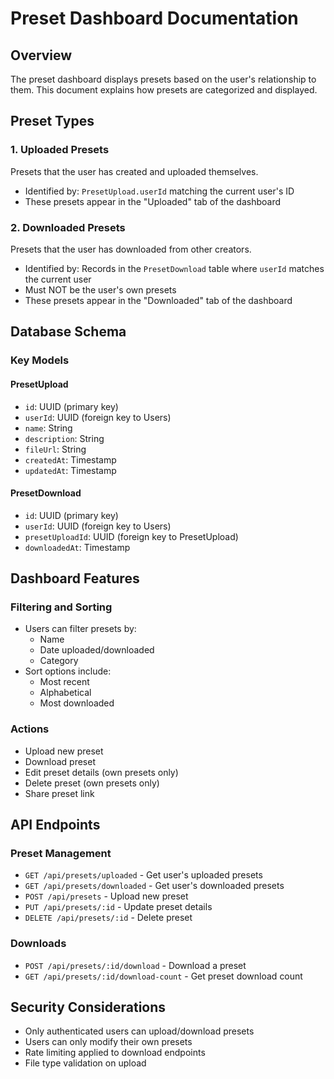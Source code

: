 # Preset Dashboard Documentation

## Overview
The preset dashboard displays presets based on the user's relationship to them. This document explains how presets are categorized and displayed.

## Preset Types

### 1. Uploaded Presets
Presets that the user has created and uploaded themselves.
- Identified by: `PresetUpload.userId` matching the current user's ID
- These presets appear in the "Uploaded" tab of the dashboard

### 2. Downloaded Presets
Presets that the user has downloaded from other creators.
- Identified by: Records in the `PresetDownload` table where `userId` matches the current user
- Must NOT be the user's own presets
- These presets appear in the "Downloaded" tab of the dashboard

## Database Schema

### Key Models

#### PresetUpload
- `id`: UUID (primary key)
- `userId`: UUID (foreign key to Users)
- `name`: String
- `description`: String
- `fileUrl`: String
- `createdAt`: Timestamp
- `updatedAt`: Timestamp

#### PresetDownload
- `id`: UUID (primary key)
- `userId`: UUID (foreign key to Users)
- `presetUploadId`: UUID (foreign key to PresetUpload)
- `downloadedAt`: Timestamp

## Dashboard Features

### Filtering and Sorting
- Users can filter presets by:
  - Name
  - Date uploaded/downloaded
  - Category
- Sort options include:
  - Most recent
  - Alphabetical
  - Most downloaded

### Actions
- Upload new preset
- Download preset
- Edit preset details (own presets only)
- Delete preset (own presets only)
- Share preset link

## API Endpoints

### Preset Management
- `GET /api/presets/uploaded` - Get user's uploaded presets
- `GET /api/presets/downloaded` - Get user's downloaded presets
- `POST /api/presets` - Upload new preset
- `PUT /api/presets/:id` - Update preset details
- `DELETE /api/presets/:id` - Delete preset

### Downloads
- `POST /api/presets/:id/download` - Download a preset
- `GET /api/presets/:id/download-count` - Get preset download count

## Security Considerations
- Only authenticated users can upload/download presets
- Users can only modify their own presets
- Rate limiting applied to download endpoints
- File type validation on upload